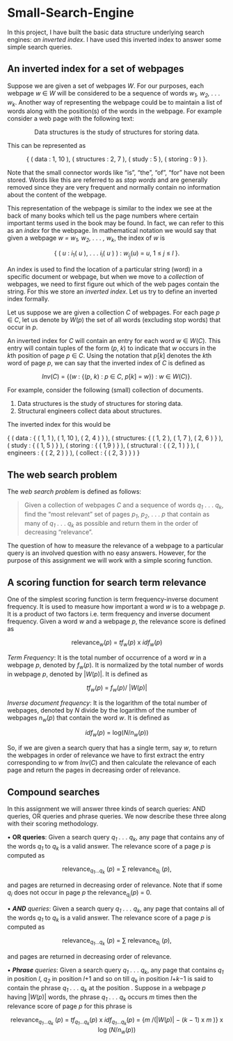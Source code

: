 # Small-Search-Engine
In this project, I have built the basic data structure underlying search engines: *an inverted index*. I have used this inverted index to answer some simple search queries.

## An inverted index for a set of webpages
Suppose we are given a set of webpages *W*. For our purposes, each webpage *w* ∈ *W* will be considered to be a sequence of words *w<sub>1</sub>, w<sub>2</sub>, . . . w<sub>k</sub>*. Another way of representing the webpage could be to maintain a list of words along with the position(s) of the words in the webpage. For example consider a web page with the following text:

<p align="center">Data structures is the study of structures for storing data.</p>

This can be represented as 

<p align="center">{ ( data : 1, 10 ), ( structures : 2, 7 ), ( study : 5 ), ( storing : 9 ) }.</p>

Note that the small connector words like “is”, “the”, “of”, “for” have not been stored. Words like this are referred to as *stop words* and are generally removed since they are very frequent and normally contain no information about the content of the webpage.

This representation of the webpage is similar to the index we see at the back of many books which tell us the page numbers where certain important terms used in the book may be found. In fact, we can refer to this as an *index* for the webpage. In mathematical notation we would say that given a webpage *w = w<sub>1</sub>, w<sub>2</sub>, . . . , w<sub>k</sub>*, the index of *w* is

<p align="center">{ ( <em>u</em> : <em>i</em><sub>1</sub>( <em>u</em> ), . . . <em>i</em><sub>l</sub>( <em>u</em> ) ) : <em>w</em><sub><em>i</em><sub><em>j</em></sub></sub>(<em>u</em>) = <em>u</em>, 1 ≤ <em>j</em> ≤ <em>l</em> }.</p>

An index is used to find the location of a particular string (word) in a specific document or webpage, but when we move to a *collection* of webpages, we need to first figure out which of the web pages contain the string. For this we store an *inverted index*. Let us try to define an inverted index formally. 

Let us suppose we are given a collection *C* of webpages. For each page *p* ∈ *C*, let us denote by *W*(*p*) the set of all words (excluding stop words) that occur in *p*.

An inverted index for *C* will contain an entry for each word *w* ∈ *W*(*C*). This entry will contain tuples of the form (*p*, *k*) to indicate that *w* occurs in the *k*th position of page *p* ∈ *C*. Using the notation that *p*[*k*] denotes the *k*th word of page *p*, we can say that the inverted index of *C* is defined as

<p align="center"><em>Inv</em>(<em>C</em>) = {(<em>w</em> : {(<em>p</em>, <em>k</em>) : <em>p</em> ∈ <em>C</em>, <em>p</em>[<em>k</em>] = <em>w</em>}) : <em>w</em> ∈ <em>W</em>(<em>C</em>)}.</p>

For example, consider the following (small) collection of documents.
<p align="center"><ol><li>Data structures is the study of structures for storing data.</li>
  
<li>Structural engineers collect data about structures.</li></ol></p>

The inverted index for this would be

{ ( data : { ( 1, 1 ), ( 1, 10 ), ( 2, 4 ) } ),
( structures: { ( 1, 2 ), ( 1, 7 ), ( 2, 6 ) } ),
( study : { ( 1, 5 ) } ),
( storing : { ( 1,9 ) } ),
( structural : { ( 2, 1 ) } ),
( engineers : { ( 2, 2 ) } ),
( collect : { ( 2, 3 ) } ) }



## The web search problem

The *web search problem* is defined as follows:

> Given a collection of webpages *C* and a sequence of words *q<sub>1</sub>* . . . *q<sub>k</sub>*, find the “most relevant” set of pages *p<sub>1</sub>*, *p<sub>2</sub>*, . . . *p* that contain as many of *q<sub>1</sub>* . . . *q<sub>k</sub>* as possible and return  them in the order of decreasing “relevance”.  

The question of how to measure the relevance of a webpage to a particular query is an involved question with no easy answers. However, for the purpose of this assignment we will work with a simple scoring function. 

## A scoring function for search term relevance

One of the simplest scoring function is term frequency-inverse document frequency. It is used to measure how important a word *w* is to a webpage *p*. It is a product of two factors i.e. term frequency and inverse document frequency. Given a word *w* and a webpage *p*, the relevance score is defined as

<p align="center">relevance<em><sub>w</sub></em>(<em>p</em>) = <em>tf<sub>w</sub></em>(<em>p</em>) x <em>idf<sub>w</sub></em>(<em>p</em>)</p>

*Term Frequency*: It is the total number of occurrence of a word *w* in a webpage *p*, denoted by *f<sub>w</sub>*(*p*). It is normalized by the total number of words in webpage *p*, denoted by |*W*(*p*)|. It is defined as

<p align="center"><em>tf<sub>w</sub></em>(<em>p</em>) = <em>f<sub>w</sub></em>(<em>p</em>)/ |<em>W</em>(<em>p</em>)| </p>

*Inverse document frequency*: It is the logarithm of the total number of webpages, denoted by *N* divide by the logarithm of the number of webpages *n<sub>w</sub>*(*p*) that contain the word *w*. It is defined as

<p align="center"><em>idf<sub>w</sub></em>(<em>p</em>) = log(<em>N</em>/<em>n<sub>w</sub></em>(<em>p</em>)) </p>

So, if we are given a search query that has a single term, say *w*, to return the webpages in order of relevance we have to first extract the entry corresponding to *w* from *Inv*(*C*) and then calculate the relevance of each page and return the pages in decreasing order of relevance.

## Compound searches

In this assignment we will answer three kinds of search queries: AND queries, OR queries and phrase queries. We now describe these three along with their scoring methodology.

• **OR queries**: Given a search query <em>q<sub>1</sub> . . . q<sub>k</sub></em>, any page that contains any of the words *q<sub>1</sub>* to *q<sub>k</sub>* is a valid answer. The relevance score of a page *p* is computed as

<p align="center"> relevance<em><sub>q<sub>1</sub>...q<sub>k</sub></sub></em> (<em>p</em>) = &sum; relevance<sub><em>q<sub>i</sub></em></sub> (<em>p</em>), </p>

and pages are returned in decreasing order of relevance. Note that if some *q<sub>i</sub>* does not occur in page *p* the relevance<sub><em>q<sub>i</sub></em></sub>(<em>p</em>) = 0.

• ***AND** queries*: Given a search query <em>q<sub>1</sub> . . . q<sub>k</sub></em>, any page that contains all of the words *q<sub>1</sub>* to *q<sub>k</sub>* is a valid answer. The relevance score of a page *p* is computed as

<p align="center"> relevance<em><sub>q<sub>1</sub>...q<sub>k</sub></sub></em> (<em>p</em>) = &sum; relevance<sub><em>q<sub>i</sub></em></sub> (<em>p</em>), </p>

and pages are returned in decreasing order of relevance.

• ***Phrase** queries*: Given a search query <em>q<sub>1</sub> . . . q<sub>k</sub></em>, any page that contains *q<sub>1</sub>* in position *l*, *q<sub>2</sub>* in position *l*+1 and so on till *q<sub>k</sub>* in position *l*+*k*−1 is said to contain the phrase <em>q<sub>1</sub> . . . q<sub>k</sub></em> at the position . Suppose in a webpage *p* having |*W*(*p*)| words, the phrase <em>q<sub>1</sub> . . . q<sub>k</sub></em> occurs *m* times then the relevance score of page *p* for this phrase is

<p align="center"> relevance<em><sub>q<sub>1</sub>...q<sub>k</sub></sub></em> (<em>p</em>) = <em>tf<sub>q<sub>1</sub>...q<sub>k</sub></sub></em>(<em>p</em>) x <em>idf<sub>q<sub>1</sub>...q<sub>k</sub></sub></em>(<em>p</em>) = {<em>m</em> /(|<em>W</em>(<em>p</em>)| − (<em>k</em> − 1) x <em>m</em> )} x log (<em>N</em>/<em>n<sub>w</sub></em>(<em>p</em>)) </p>
